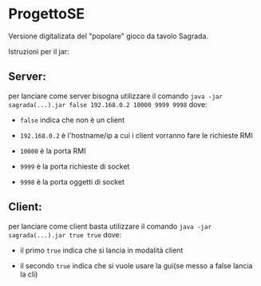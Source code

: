 # ProgettoSE

Versione digitalizata del "popolare" gioco da tavolo Sagrada.

Istruzioni per il jar:

## Server:
	
per lanciare come server bisogna utilizzare il comando `java -jar sagrada(...).jar false 192.168.0.2 10000 9999 9998`
dove:
		
- `false` indica che non è un client
			
- `192.168.0.2` è l'hostname/ip a cui i client vorranno fare le richieste RMI
			
- `10000` è la porta RMI
			
- `9999` è la porta richieste di socket
			
- `9998` è la porta oggetti di socket

## Client:
	
per lanciare come client basta utilizzare il comando `java -jar sagrada(...).jar true true`
dove:
		
- il primo `true` indica che si lancia in modalità client
			
- il secondo `true` indica che si vuole usare la gui(se messo a false lancia la cli)


